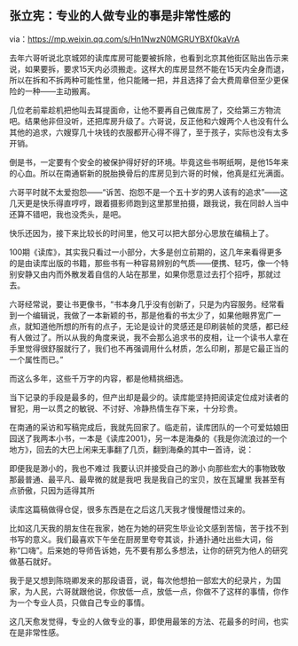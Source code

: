 ## 张立宪：专业的人做专业的事是非常性感的


via：https://mp.weixin.qq.com/s/Hn1NwzN0MGRUYBXf0kaVrA


去年六哥听说北京城郊的读库库房可能要被拆除，也看到北京其他街区贴出告示来说，如果要拆，要求15天内必须搬走。这样大的库房显然不能在15天内全身而退，所以在拆和不拆两种可能性里，他只能赌一把，并且选择了会大费周章但至少更保险的一种——主动搬离。



几位老前辈趁机把他叫去耳提面命，让他不要再自己做库房了，交给第三方物流吧。结果他非但没听，还把库房升级了。六哥说，反正他和六嫂两个人也没有什么其他的追求，六嫂穿几十块钱的衣服都开心得不得了，至于孩子，实际也没有太多开销。



倒是书，一定要有个安全的被保护得好好的环境。毕竟这些书啊纸啊，是他15年来的心血。所以在南通崭新的脱胎换骨后的库房见到六哥的时候，他真是红光满面。



六哥平时就不太爱抱怨——“诉苦、抱怨不是一个五十岁的男人该有的追求”——这几天更是快乐得直哼哼，跟着摄影师跑到这里那里拍摄，跟我说，我在同龄人当中还算不错吧，我也没秃头，是吧。



快乐还因为，接下来比较长的时间里，他又可以把大部分心思放在编稿上了。



100期《读库》，其实我只看过一小部分，大多是创立前期的，这几年来看得更多的是由读库出版的书籍，那些书有一种容易辨别的气质——便携、轻巧，像一个特别安静又由内而外散发着自信的人站在那里，如果你愿意过去打个招呼，那就过去。



六哥经常说，要让书更像书，“书本身几乎没有创新了，只是为内容服务。经常看到一个编辑说，我做了一本新颖的书，那是他看的书太少了，如果他眼界宽广一点，就知道他所想的所有的点子，无论是设计的灵感还是印刷装帧的灵感，都已经有人做过了。所以从我的角度来说，我不会那么追求书的皮相，让一个读书人拿在手里觉得很舒服就行了，我们也不再强调用什么材质，怎么印刷，那是它最正当的一个属性而已。”



而这么多年，这些千万字的内容，都是他精挑细选。



当下记录的手段是最多的，但产出却是最少的。读库能坚持把阅读定位成对读者的冒犯，用一以贯之的敏锐、不讨好、冷静热情生存下来，十分珍贵。



在南通的采访和写稿完成后，我就先回家了。临走前，读库团队的一个可爱姑娘田园送了我两本小书，一本是《读库2001》，另一本是海桑的《我是你流浪过的一个地方》，回去的大巴上闲来无事翻了几页，翻到海桑的其中一首诗，说：



即便我是渺小的，我也不难过
我要认识并接受自己的渺小
向那些宏大的事物致敬
那最普通、最平凡、最卑微的就是我吧
我是我自己的宝贝，放在瓦罐里
我甚至有点骄傲，只因为适得其所


读库这篇稿做得仓促，很多东西是在之后这几天我才慢慢醒悟过来的。



比如这几天我的朋友住在我家，她在为她的研究生毕业论文感到苦恼，苦于找不到书写的意义。我们最喜欢下午坐在厨房里夸夸其谈，扑通扑通吐出些大词，俗称“口嗨”。后来她的导师告诉她，先不要有那么多想法，让你的研究为他人的研究做基石就好。



我于是又想到陈晓卿发来的那段语音，说，每次他想拍一部宏大的纪录片，为国家，为人民，六哥就跟他说，你放低一点，放低一点，你做不了这样的事情，你作为一个专业人员，只做自己专业的事情。



这几天愈发觉得，专业的人做专业的事，即使用最笨的方法、花最多的时间，也实在是非常性感。
